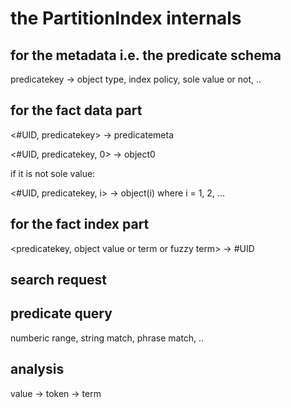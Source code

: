 # the PartitionIndex internals

## for the metadata i.e. the predicate schema

predicatekey -> object type, index policy, sole value or not, ..


## for the fact data part

<#UID, predicatekey> -> predicatemeta

<#UID, predicatekey, 0> -> object0

if it is not sole value: 

<#UID, predicatekey, i> -> object(i) where i = 1, 2, ...


## for the fact index part

<predicatekey, object value or term or fuzzy term> -> #UID


## search request

## predicate query

numberic range, string match, phrase match, ..

## analysis

value -> token -> term


